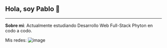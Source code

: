 ## Hola, soy Pablo 👋

---

**Sobre mi**: Actualmente estudiando Desarrollo Web Full-Stack Phyton en codo a codo.

<!--
Here are some ideas to get you started:

- 🔭 I’m currently working on ...
- 🌱 I’m currently learning ...
- 👯 I’m looking to collaborate on ...
- 🤔 I’m looking for help with ...
- 💬 Ask me about ...
- 📫 How to reach me: ...
- 😄 Pronouns: ...
- ⚡ Fun fact: ...
-->
Mis redes:
![image](https://github.com/PabloGastonMedina/PabloGastonMedina/assets/99515825/119663a6-4515-4109-90f6-d31dfeba62fc)
